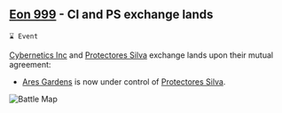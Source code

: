 ## [Eon 999](<https://zeithalt.github.io/t/#eon0999>) - CI and PS exchange lands

`⌛ Event`

[Cybernetics Inc](<https://zeithalt.github.io/r/cybernetics_inc.html>) and [Protectores Silva](<https://zeithalt.github.io/r/protectores_silva.html>) exchange lands upon their mutual agreement:
- [Ares Gardens](<https://zeithalt.github.io/r/ares_gardens.html>) is now under control of [Protectores Silva](<https://zeithalt.github.io/r/protectores_silva.html>).

![Battle Map](https://zeithalt.github.io/t/m/eon0999.png)


